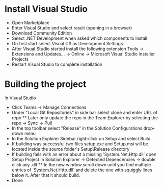 # Install Visual Studio

* Open Marketplace
* Enter Visual Studio and select result (opening in a browser)
* Download Community Edition
* Select .NET Development when asked which components to Install
* On first start select Visual C# as Development Settings
* After Visual Studio started install the following extension
  Tools -> Extensions and Updates... -> Online -> Microsoft Visual Studio Installer Projects
* Restart Visual Studio to complete installation

# Building the project
In Visual Studio
* Click Teams -> Manage Connections
* Under "Local Git Repositories" in side bar select clone and enter URL of repo
** Later only update the repo in the Team Explorer by selecting the repo -> Sync -> Pull
* In the top toolbar select "Release" in the Solution Configurations drop-down menu
* In the Solution Explorer Sidebar right-click on Setup and select Build
* If building was successful two files setup.exe and Setup.msi will be located inside the source folder's Setup\Release directory
* If building fails with an error about a missing 'System.Net.Http.dll' open Setup Project in Solution Explorer -> Detected Depencencies -> double click any .dll
** In the new window scroll down until you find multiple entries of 'System.Net.Http.dll' and delete the one with squiggly lines below it. After that it should build.
* Done
